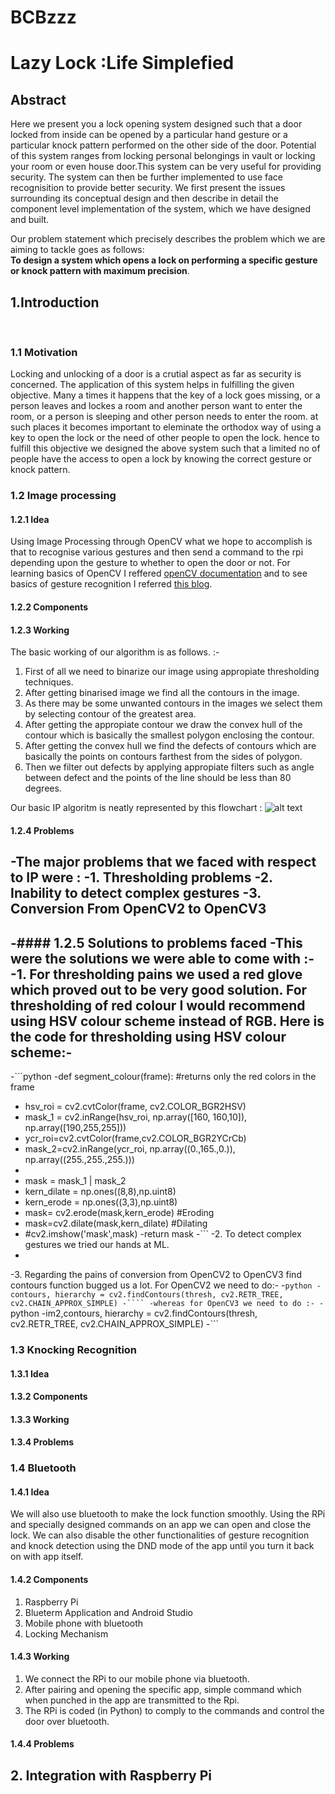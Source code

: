 # BCBzzz



# Lazy Lock :Life Simplefied

## Abstract

Here we present you a lock opening system designed such that a door locked from inside can be opened by a particular hand gesture or a particular knock pattern performed on the other side of the door. Potential of this system ranges from locking personal belongings in vault or locking your room or even house door.This system can be very useful for providing security. The system can then be further implemented to use face recognisition to provide better security. We first present the issues surrounding its conceptual design and then describe in detail the component level implementation of the system, which we have designed and built. 

Our problem statement which precisely describes the problem which we are aiming to tackle goes as follows: </br>
**To design a system which opens a lock on performing a specific gesture or knock pattern with maximum precision**.

## 1.Introduction
</br>

### 1.1 Motivation
Locking and unlocking of a door is a crutial aspect as far as security is concerned. The application of this system helps in fulfilling the given objective. Many a times it happens that the key of a lock goes missing, or a person leaves and lockes a room and another person want to enter the room, or a person is sleeping and other person needs to enter the room. at such places it becomes important to eleminate the orthodox way of using a key to open the lock or the need of other people to open the lock. hence to fulfill this objective we designed the above system such that a limited no of people have the access to open a lock by knowing the correct gesture or knock pattern. 

### 1.2 Image processing
#### 1.2.1 Idea
Using Image Processing through OpenCV what we hope to accomplish is that to recognise various gestures and then send a command to the rpi depending upon the gesture to whether to open the door or not. For learning basics of OpenCV I reffered [openCV documentation](http://opencv-python-tutroals.readthedocs.io/en/latest/py_tutorials/py_tutorials.html) and to see basics of gesture recognition I referred [this blog](http://creat-tabu.blogspot.in/2013/08/opencv-python-hand-gesture-recognition.html).
#### 1.2.2 Components
#### 1.2.3 Working
The basic working of our algorithm is as follows. :-
1. First of all we need to binarize our image using appropiate thresholding techniques.
2. After getting binarised image we find all the contours in the image.
3. As there may be some unwanted contours in the images we select them by selecting contour of the greatest area.
4. After getting the appropiate contour we draw the convex hull of the contour which is basically the smallest polygon enclosing the contour.
5. After getting the convex hull we find the defects of contours which are basically the points on contours farthest from the sides of polygon.
6. Then we filter out defects by applying appropiate filters such as angle between defect and the points of the line should be less than 80 degrees.

Our basic IP algoritm is neatly represented by this flowchart :
![alt text](https://github.com/singhalanirudh18/itsp/blob/master/images/gesture_flowchart.png)

#### 1.2.4 Problems
-The major problems that we faced with respect to IP were :
 -1. **Thresholding problems** 
 -2. **Inability to detect complex gestures**
 -3. **Conversion From OpenCV2 to OpenCV3**
 -
 -#### 1.2.5 Solutions to problems faced
 -This were the solutions we were able to come with :-
 -1.  For thresholding pains we used a red glove which proved out to be very good solution. For thresholding of red colour I would recommend using HSV colour scheme instead of RGB. Here is the code for thresholding using HSV colour scheme:-
 -
 -```python
 -def segment_colour(frame):    #returns only the red colors in the frame
 -    hsv_roi =  cv2.cvtColor(frame, cv2.COLOR_BGR2HSV)
 -    mask_1 = cv2.inRange(hsv_roi, np.array([160, 160,10]), np.array([190,255,255]))
 -    ycr_roi=cv2.cvtColor(frame,cv2.COLOR_BGR2YCrCb)
 -    mask_2=cv2.inRange(ycr_roi, np.array((0.,165.,0.)), np.array((255.,255.,255.)))
 -
 -    mask = mask_1 | mask_2
 -    kern_dilate = np.ones((8,8),np.uint8)
 -    kern_erode  = np.ones((3,3),np.uint8)
 -    mask= cv2.erode(mask,kern_erode)      #Eroding
 -    mask=cv2.dilate(mask,kern_dilate)     #Dilating
 -    #cv2.imshow('mask',mask)
 -return mask
 -```
 -2. To detect complex gestures we tried our hands at ML.
 -
 -3. Regarding the pains of conversion from OpenCV2 to OpenCV3 find contours function bugged us a lot. For OpenCV2 we need to do:-
 -```python
 -contours, hierarchy = cv2.findContours(thresh, cv2.RETR_TREE, cv2.CHAIN_APPROX_SIMPLE)
 -````
 -whereas for OpenCV3 we need to do :-
 -```python
 -im2,contours, hierarchy = cv2.findContours(thresh, cv2.RETR_TREE, cv2.CHAIN_APPROX_SIMPLE)
 -```


### 1.3 Knocking Recognition
#### 1.3.1 Idea
#### 1.3.2 Components
#### 1.3.3 Working
#### 1.3.4 Problems


### 1.4 Bluetooth
#### 1.4.1 Idea
We will also use bluetooth to make the lock function smoothly. Using the RPi and specially designed commands on an app we can open and close the lock. We can also disable the other functionalities of gesture recognition and knock detection using the DND mode of the app until you turn it back on with app itself.
#### 1.4.2 Components
  1. Raspberry Pi
  2. Blueterm Application and Android Studio
  3. Mobile phone with bluetooth
  4. Locking Mechanism
#### 1.4.3 Working
  1. We connect the RPi to our mobile phone via bluetooth.
  2. After pairing and opening the specific app, simple command which when punched in the app are transmitted to the Rpi. 
  3. The RPi is coded (in Python) to comply to the commands and control the door over bluetooth.
  

#### 1.4.4 Problems

## 2. Integration with Raspberry Pi


